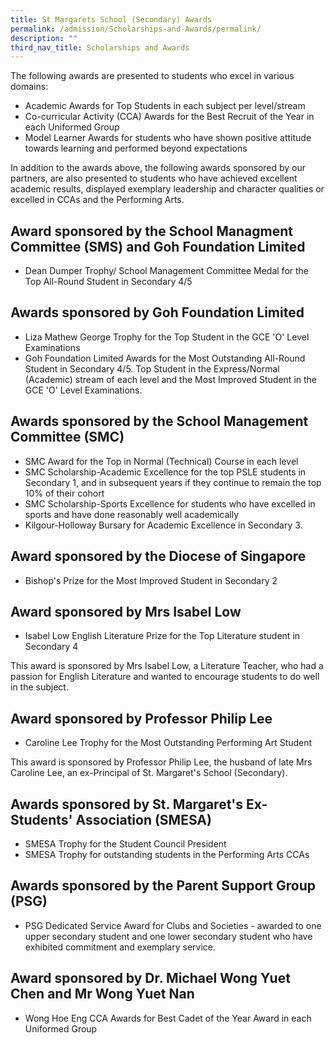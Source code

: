 ```yaml
---
title: St Margarets School (Secondary) Awards
permalink: /admission/Scholarships-and-Awards/permalink/
description: ""
third_nav_title: Scholarships and Awards
---
```

The following awards are presented to students who excel in various domains:

*   Academic Awards for Top Students in each subject per level/stream
*   Co-curricular Activity (CCA) Awards for the Best Recruit of the Year in each Uniformed Group
*   Model Learner Awards for students who have shown positive attitude towards learning and performed beyond expectations

  

In addition to the awards above, the following awards sponsored by our partners, are also presented to students who have achieved excellent academic results, displayed exemplary leadership and character qualities or excelled in CCAs and the Performing Arts.

  

Award sponsored by the School Managment Committee (SMS) and Goh Foundation Limited
----------------------------------------------------------------------------------

*   Dean Dumper Trophy/ School Management Committee Medal for the Top All-Round Student in Secondary 4/5

  

Awards sponsored by Goh Foundation Limited
------------------------------------------

*   Liza Mathew George Trophy for the Top Student in the GCE 'O' Level Examinations
*   Goh Foundation Limited Awards for the Most Outstanding All-Round Student in Secondary 4/5. Top Student in the Express/Normal (Academic) stream of each level and the Most Improved Student in the GCE 'O' Level Examinations.

  

Awards sponsored by the School Management Committee (SMC)
---------------------------------------------------------

*   SMC Award for the Top in Normal (Technical) Course in each level
*   SMC Scholarship-Academic Excellence for the top PSLE students in Secondary 1, and in subsequent years if they continue to remain the top 10% of their cohort
*   SMC Scholarship-Sports Excellence for students who have excelled in sports and have done reasonably well academically
*   Kilgour-Holloway Bursary for Academic Excellence in Secondary 3.

  

Award sponsored by the Diocese of Singapore
-------------------------------------------

*   Bishop's Prize for the Most Improved Student in Secondary 2

  

Award sponsored by Mrs Isabel Low 
----------------------------------

*   Isabel Low English Literature Prize for the Top Literature student in Secondary 4

This award is sponsored by Mrs Isabel Low, a Literature Teacher, who had a passion for English Literature and wanted to encourage students to do well in the subject.  
  

Award sponsored by Professor Philip Lee
---------------------------------------

*   Caroline Lee Trophy for the Most Outstanding Performing Art Student

This award is sponsored by Professor Philip Lee, the husband of late Mrs Caroline Lee, an ex-Principal of St. Margaret's School (Secondary).  

  

Awards sponsored by St. Margaret's Ex-Students' Association (SMESA)
-------------------------------------------------------------------

*   SMESA Trophy for the Student Council President
*   SMESA Trophy for outstanding students in the Performing Arts CCAs

  

Awards sponsored by the Parent Support Group (PSG)
--------------------------------------------------

*   PSG Dedicated Service Award for Clubs and Societies - awarded to one upper secondary student and one lower secondary student who have exhibited commitment and exemplary service.

  

Award sponsored by Dr. Michael Wong Yuet Chen and Mr Wong Yuet Nan
------------------------------------------------------------------

*   Wong Hoe Eng CCA Awards for Best Cadet of the Year Award in each Uniformed Group